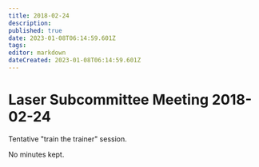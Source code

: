 ```yaml
---
title: 2018-02-24
description: 
published: true
date: 2023-01-08T06:14:59.601Z
tags: 
editor: markdown
dateCreated: 2023-01-08T06:14:59.601Z
---
```


# Laser Subcommittee Meeting 2018-02-24

Tentative "train the trainer" session.

No minutes kept.